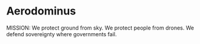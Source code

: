 # Aerodominus
MISSION: We protect ground from sky. We protect people from drones. We defend sovereignty where governments fail.
